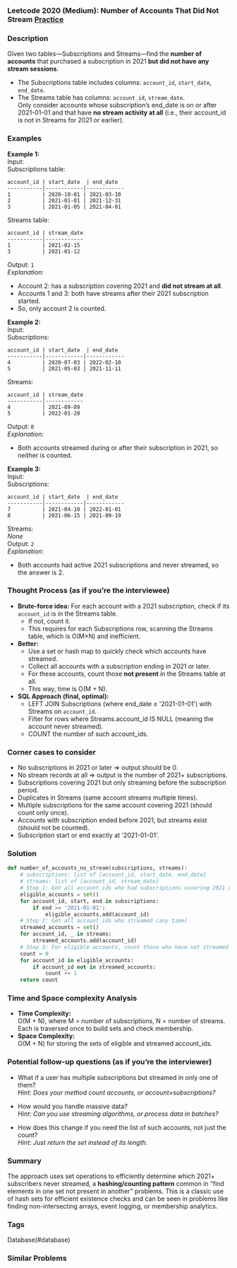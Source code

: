 ### Leetcode 2020 (Medium): Number of Accounts That Did Not Stream [Practice](https://leetcode.com/problems/number-of-accounts-that-did-not-stream)

### Description  
Given two tables—Subscriptions and Streams—find the **number of accounts** that purchased a subscription in 2021 **but did not have any stream sessions**.  
- The Subscriptions table includes columns: `account_id`, `start_date`, `end_date`.
- The Streams table has columns: `account_id`, `stream_date`.  
Only consider accounts whose subscription’s end_date is on or after 2021-01-01 and that have **no stream activity at all** (i.e., their account_id is not in Streams for 2021 or earlier).

### Examples  

**Example 1:**  
Input:  
Subscriptions table:  
```
account_id | start_date  | end_date
-----------|------------|------------
1          | 2020-10-01 | 2021-03-10
2          | 2021-01-01 | 2021-12-31
3          | 2021-01-05 | 2021-04-01
```
Streams table:  
```
account_id | stream_date
-----------|------------
1          | 2021-02-15
3          | 2021-01-12
```
Output: `1`  
*Explanation:*
- Account 2: has a subscription covering 2021 and **did not stream at all**.
- Accounts 1 and 3: both have streams after their 2021 subscription started.
- So, only account 2 is counted.

**Example 2:**  
Input:  
Subscriptions:  
```
account_id | start_date  | end_date
-----------|------------|------------
4          | 2020-07-03 | 2022-02-10
5          | 2021-05-03 | 2021-11-11
```
Streams:  
```
account_id | stream_date
-----------|------------
4          | 2021-09-09
5          | 2022-01-20
```
Output: `0`  
*Explanation:*
- Both accounts streamed during or after their subscription in 2021, so neither is counted.

**Example 3:**  
Input:  
Subscriptions:  
```
account_id | start_date  | end_date
-----------|------------|------------
7          | 2021-04-10 | 2022-01-01
8          | 2021-06-15 | 2021-09-19
```
Streams:  
_None_  
Output: `2`  
*Explanation:*
- Both accounts had active 2021 subscriptions and never streamed, so the answer is 2.

### Thought Process (as if you’re the interviewee)  
- **Brute-force idea:** For each account with a 2021 subscription, check if its `account_id` is in the Streams table.
    - If not, count it.  
    - This requires for each Subscriptions row, scanning the Streams table, which is O(M×N) and inefficient.
- **Better:**  
    - Use a set or hash map to quickly check which accounts have streamed.
    - Collect all accounts with a subscription ending in 2021 or later.  
    - For these accounts, count those **not present** in the Streams table at all.
    - This way, time is O(M + N).
- **SQL Approach (final, optimal):**
    - LEFT JOIN Subscriptions (where end_date ≥ '2021-01-01') with Streams on `account_id`.
    - Filter for rows where Streams.account_id IS NULL (meaning the account never streamed).
    - COUNT the number of such account_ids.

### Corner cases to consider  
- No subscriptions in 2021 or later ⇒ output should be 0.
- No stream records at all ⇒ output is the number of 2021+ subscriptions.
- Subscriptions covering 2021 but only streaming before the subscription period.
- Duplicates in Streams (same account streams multiple times).
- Multiple subscriptions for the same account covering 2021 (should count only once).
- Accounts with subscription ended before 2021, but streams exist (should not be counted).
- Subscription start or end exactly at '2021-01-01'.

### Solution

```python
def number_of_accounts_no_stream(subscriptions, streams):
    # subscriptions: list of [account_id, start_date, end_date]
    # streams: list of [account_id, stream_date]
    # Step 1: Get all account_ids who had subscriptions covering 2021 or later
    eligible_accounts = set()
    for account_id, start, end in subscriptions:
        if end >= '2021-01-01':
            eligible_accounts.add(account_id)
    # Step 2: Get all account_ids who streamed (any time)
    streamed_accounts = set()
    for account_id, _ in streams:
        streamed_accounts.add(account_id)
    # Step 3: For eligible accounts, count those who have not streamed at all
    count = 0
    for account_id in eligible_accounts:
        if account_id not in streamed_accounts:
            count += 1
    return count
```

### Time and Space complexity Analysis  

- **Time Complexity:**  
  O(M + N), where M = number of subscriptions, N = number of streams.  
  Each is traversed once to build sets and check membership.
- **Space Complexity:**  
  O(M + N) for storing the sets of eligible and streamed account_ids.

### Potential follow-up questions (as if you’re the interviewer)  

- What if a user has multiple subscriptions but streamed in only one of them?  
  *Hint: Does your method count accounts, or account×subscriptions?*

- How would you handle massive data?  
  *Hint: Can you use streaming algorithms, or process data in batches?*

- How does this change if you need the list of such accounts, not just the count?  
  *Hint: Just return the set instead of its length.*

### Summary
The approach uses set operations to efficiently determine which 2021+ subscribers never streamed, a **hashing/counting pattern** common in “find elements in one set not present in another” problems. This is a classic use of hash sets for efficient existence checks and can be seen in problems like finding non-intersecting arrays, event logging, or membership analytics.

### Tags
Database(#database)

### Similar Problems
